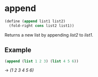 # append
```scheme
(define (append list1 list2)
  (fold-right cons list2 list1))
```
Returns a new list by appending *list2* to *list1*.

## Example
```scheme
(append (list 1 2 3) (list 4 5 6))
```
-> *(1 2 3 4 5 6)*
